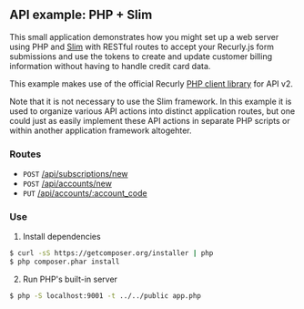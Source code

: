 ## API example: PHP + Slim

This small application demonstrates how you might set up a web server
using PHP and [Slim][slim] with RESTful routes to accept your Recurly.js
form submissions and use the tokens to create and update customer billing
information without having to handle credit card data.

This example makes use of the official Recurly [PHP client library][client]
for API v2.

Note that it is not necessary to use the Slim framework. In this example it is
used to organize various API actions into distinct application routes, but one
could just as easily implement these API actions in separate PHP scripts or
within another application framework altogehter.

### Routes

- `POST` [/api/subscriptions/new](app.php#L11-L47)
- `POST` [/api/accounts/new](app.php#L49-63)
- `PUT` [/api/accounts/:account_code](app.php#L65-81)

### Use

1. Install dependencies

  ```bash
  $ curl -sS https://getcomposer.org/installer | php
  $ php composer.phar install
  ```
2. Run PHP's built-in server

  ```bash
  $ php -S localhost:9001 -t ../../public app.php
  ```

[slim]: https://www.slimframework.com/
[client]: https://github.com/recurly/recurly-client-php
